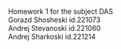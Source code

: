 Homework 1 for the subject DAS <br/>
Gorazd Shosheski id.221073 <br/>
Andrej Stevanoski id.221060 <br/>
Andrej Sharkoski id.221214 <br/>
